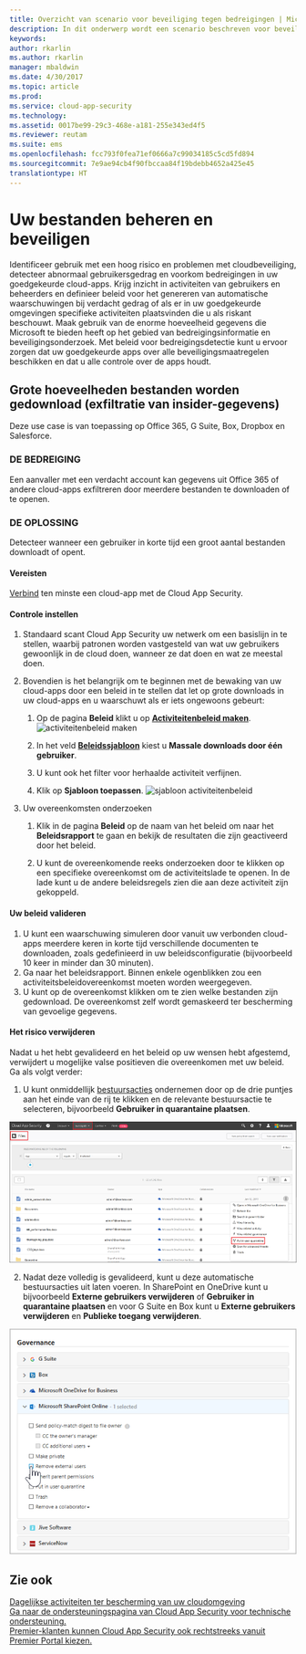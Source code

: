 ```yaml
---
title: Overzicht van scenario voor beveiliging tegen bedreigingen | Microsoft Docs
description: In dit onderwerp wordt een scenario beschreven voor beveiliging van uw organisatie tegen bedreigingen in uw cloudomgeving.
keywords: 
author: rkarlin
ms.author: rkarlin
manager: mbaldwin
ms.date: 4/30/2017
ms.topic: article
ms.prod: 
ms.service: cloud-app-security
ms.technology: 
ms.assetid: 0017be99-29c3-468e-a181-255e343ed4f5
ms.reviewer: reutam
ms.suite: ems
ms.openlocfilehash: fcc793f0fea71ef0666a7c99034185c5cd5fd894
ms.sourcegitcommit: 7e9ae94cb4f90fbccaa84f19bdebb4652a425e45
translationtype: HT
---
```

# <a name="controlling-and-protecting-your-files"></a>Uw bestanden beheren en beveiligen  

Identificeer gebruik met een hoog risico en problemen met cloudbeveiliging, detecteer abnormaal gebruikersgedrag en voorkom bedreigingen in uw goedgekeurde cloud-apps. Krijg inzicht in activiteiten van gebruikers en beheerders en definieer beleid voor het genereren van automatische waarschuwingen bij verdacht gedrag of als er in uw goedgekeurde omgevingen specifieke activiteiten plaatsvinden die u als riskant beschouwt. Maak gebruik van de enorme hoeveelheid gegevens die Microsoft te bieden heeft op het gebied van bedreigingsinformatie en beveiligingsonderzoek. Met beleid voor bedreigingsdetectie kunt u ervoor zorgen dat uw goedgekeurde apps over alle beveiligingsmaatregelen beschikken en dat u alle controle over de apps houdt.
 
## <a name="massive-quantities-of-files-are-being-downloaded-insider-data-exfiltration"></a>Grote hoeveelheden bestanden worden gedownload (exfiltratie van insider-gegevens)

Deze use case is van toepassing op Office 365, G Suite, Box, Dropbox en Salesforce.

### <a name="the-threat"></a>DE BEDREIGING
Een aanvaller met een verdacht account kan gegevens uit Office 365 of andere cloud-apps exfiltreren door meerdere bestanden te downloaden of te openen.

### <a name="the-solution"></a>DE OPLOSSING
Detecteer wanneer een gebruiker in korte tijd een groot aantal bestanden downloadt of opent.

#### <a name="prerequisites"></a>Vereisten

[Verbind](enable-instant-visibility-protection-and-governance-actions-for-your-apps.md) ten minste een cloud-app met de Cloud App Security.

#### <a name="setting-up-monitoring"></a>Controle instellen

1.    Standaard scant Cloud App Security uw netwerk om een basislijn in te stellen, waarbij patronen worden vastgesteld van wat uw gebruikers gewoonlijk in de cloud doen, wanneer ze dat doen en wat ze meestal doen. 

2. Bovendien is het belangrijk om te beginnen met de bewaking van uw cloud-apps door een beleid in te stellen dat let op grote downloads in uw cloud-apps en u waarschuwt als er iets ongewoons gebeurt:

    1. Op de pagina **Beleid** klikt u op [**Activiteitenbeleid maken**](user-activity-policies.md). 
    ![activiteitenbeleid maken](./media/create-activity-policy.png)

    2. In het veld [**Beleidssjabloon**](policy-template-reference.md) kiest u **Massale downloads door één gebruiker**.
    
    3. U kunt ook het filter voor herhaalde activiteit verfijnen.
    
    4. Klik op **Sjabloon toepassen**. 
    ![sjabloon activiteitenbeleid](./media/activity-policy-template.png)
     
2. Uw overeenkomsten onderzoeken
    
    1. Klik in de pagina **Beleid** op de naam van het beleid om naar het **Beleidsrapport** te gaan en bekijk de resultaten die zijn geactiveerd door het beleid.

    2. U kunt de overeenkomende reeks onderzoeken door te klikken op een specifieke overeenkomst om de activiteitslade te openen. In de lade kunt u de andere beleidsregels zien die aan deze activiteit zijn gekoppeld. 
     


#### <a name="validating-your-policy"></a>Uw beleid valideren

1. U kunt een waarschuwing simuleren door vanuit uw verbonden cloud-apps meerdere keren in korte tijd verschillende documenten te downloaden, zoals gedefinieerd in uw beleidsconfiguratie (bijvoorbeeld 10 keer in minder dan 30 minuten).
3. Ga naar het beleidsrapport. Binnen enkele ogenblikken zou een activiteitsbeleidovereenkomst moeten worden weergegeven. 
4. U kunt op de overeenkomst klikken om te zien welke bestanden zijn gedownload. De overeenkomst zelf wordt gemaskeerd ter bescherming van gevoelige gegevens. 

#### <a name="removing-the-risk"></a>Het risico verwijderen

Nadat u het hebt gevalideerd en het beleid op uw wensen hebt afgestemd, verwijdert u mogelijke valse positieven die overeenkomen met uw beleid. Ga als volgt verder: 
  1. U kunt onmiddellijk [bestuursacties](governance-actions.md) ondernemen door op de drie puntjes aan het einde van de rij te klikken en de relevante bestuursactie te selecteren, bijvoorbeeld **Gebruiker in quarantaine plaatsen**.

 ![auto gov extern](./media/auto-gov-external.png)

   2. Nadat deze volledig is gevalideerd, kunt u deze automatische bestuursacties uit laten voeren. In SharePoint en OneDrive kunt u bijvoorbeeld **Externe gebruikers verwijderen** of **Gebruiker in quarantaine plaatsen** en voor G Suite en Box kunt u **Externe gebruikers verwijderen** en **Publieke toegang verwijderen**.

  ![automatische bestuursacties toepassen](./media/apply-automatic-gov-actions.png)



## <a name="see-also"></a>Zie ook  
[Dagelijkse activiteiten ter bescherming van uw cloudomgeving](daily-activities-to-protect-your-cloud-environment.md)   
[Ga naar de ondersteuningspagina van Cloud App Security voor technische ondersteuning.](http://support.microsoft.com/oas/default.aspx?prid=16031)   
[Premier-klanten kunnen Cloud App Security ook rechtstreeks vanuit Premier Portal kiezen.](https://premier.microsoft.com/)  
  
  